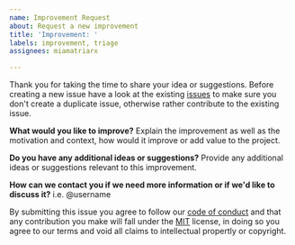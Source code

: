 ```yaml
---
name: Improvement Request
about: Request a new improvement
title: 'Improvement: '
labels: improvement, triage
assignees: miamatriarx

---
```


Thank you for taking the time to share your idea or suggestions.  Before creating a new issue have a look at the existing [issues](https://github.com/miamatriarx/matriarx/issues) to make sure you don't create a duplicate issue, otherwise rather contribute to the existing issue.

**What would you like to improve?**
Explain the improvement as well as the motivation and context, how would it improve or add value to the project.

**Do you have any additional ideas or suggestions?**
Provide any additional ideas or suggestions relevant to this improvement.

**How can we contact you if we need more information or if we'd like to discuss it?**
i.e. @username

By submitting this issue you agree to follow our [code of conduct](https://github.com/miamatriarx/matriarx/code_of_conduct.md) and that any contribution you make will fall under the [MIT](https://github.com/miamatriarx/matriarx/license.md) license, in doing so you agree to our terms and void all claims to intellectual propertly or copyright.
